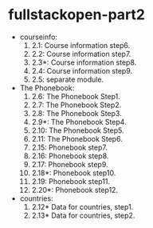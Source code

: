 # fullstackopen-part2

- courseinfo:
  1. 2.1: Course information step6.
  2. 2.2: Course information step7.
  3. 2.3*: Course information step8.
  4. 2.4: Course information step9.
  5. 2.5: separate module.
- The Phonebook:
  1. 2.6: The Phonebook Step1.
  2. 2.7: The Phonebook Step2.
  3. 2.8: The Phonebook Step3.
  4. 2.9*: The Phonebook Step4.
  5. 2.10: The Phonebook Step5.
  6. 2.11: The Phonebook Step6.
  7. 2.15: Phonebook step7.
  8. 2.16: Phonebook step8.
  9. 2.17: Phonebook step9.
  10. 2.18*: Phonebook step10.
  11. 2.19: Phonebook step11.
  12. 2.20*: Phonebook step12.
- countries:
  1. 2.12* Data for countries, step1.
  2. 2.13* Data for countries, step2.
